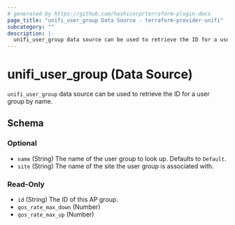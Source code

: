 ```yaml
---
# generated by https://github.com/hashicorp/terraform-plugin-docs
page_title: "unifi_user_group Data Source - terraform-provider-unifi"
subcategory: ""
description: |-
  unifi_user_group data source can be used to retrieve the ID for a user group by name.
---
```


# unifi_user_group (Data Source)

`unifi_user_group` data source can be used to retrieve the ID for a user group by name.



<!-- schema generated by tfplugindocs -->
## Schema

### Optional

- `name` (String) The name of the user group to look up. Defaults to `Default`.
- `site` (String) The name of the site the user group is associated with.

### Read-Only

- `id` (String) The ID of this AP group.
- `qos_rate_max_down` (Number)
- `qos_rate_max_up` (Number)

